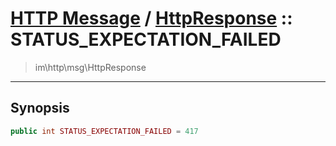 # [HTTP Message](http.md) / [HttpResponse](http-HttpResponse.md) :: STATUS_EXPECTATION_FAILED
 > im\http\msg\HttpResponse
____

## Synopsis
```php
public int STATUS_EXPECTATION_FAILED = 417
```
